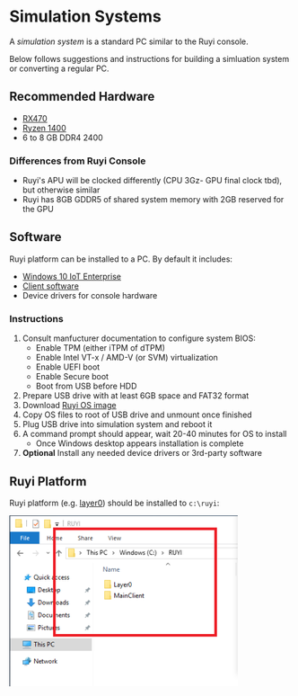 # Simulation Systems

A _simulation system_ is a standard PC similar to the Ruyi console.

Below follows suggestions and instructions for building a simluation system or converting a regular PC.

## Recommended Hardware

- [RX470](http://www.amd.com/en-us/products/graphics/radeon-rx-series/radeon-rx-480)
- [Ryzen 1400](https://www.amd.com/en/products/cpu/amd-ryzen-5-1400)
- 6 to 8 GB DDR4 2400

### Differences from Ruyi Console

- Ruyi's APU will be clocked differently (CPU 3Gz- GPU final clock tbd), but otherwise similar
- Ruyi has 8GB GDDR5 of shared system memory with 2GB reserved for the GPU

## Software

Ruyi platform can be installed to a PC.  By default it includes:

- [Windows 10 IoT Enterprise](os.md)
- [Client software](layer0.md)
- Device drivers for console hardware

### Instructions

1. Consult manfucturer documentation to configure system BIOS:
    - Enable TPM (either iTPM of dTPM)
    - Enable Intel VT-x / AMD-V (or SVM) virtualization
    - Enable UEFI boot
    - Enable Secure boot
    - Boot from USB before HDD
1. Prepare USB drive with at least 6GB space and FAT32 format
1. Download [Ruyi OS image](http://dev.playruyi.com/uservices)
1. Copy OS files to root of USB drive and unmount once finished
1. Plug USB drive into simulation system and reboot it
1. A command prompt should appear, wait 20-40 minutes for OS to install
    - Once Windows desktop appears installation is complete
1. __Optional__  Install any needed device drivers or 3rd-party software

## Ruyi Platform

Ruyi platform (e.g. [layer0](layer0.md)) should be installed to `c:\ruyi`:

![](/docs/img/layer0_path.png)